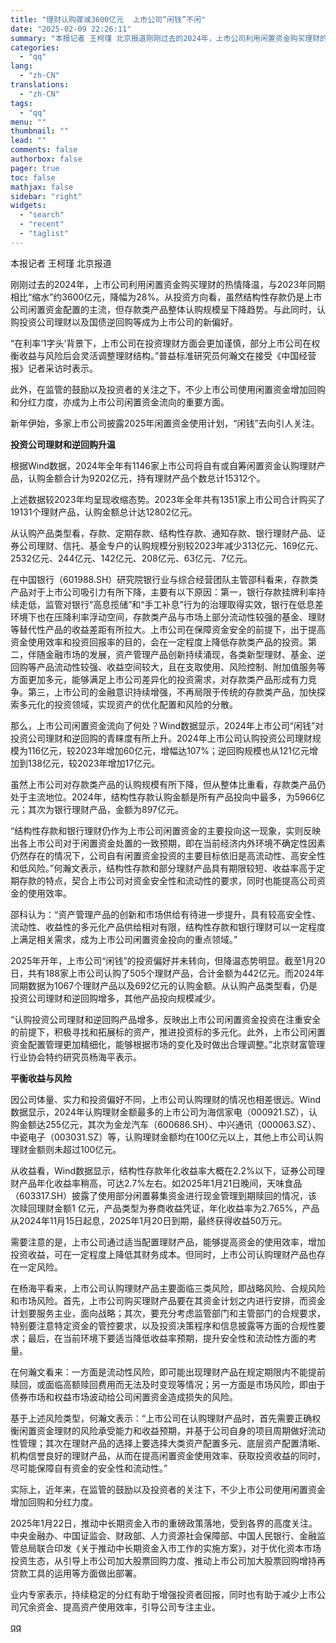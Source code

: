 ```yaml
---
title: "理财认购骤减3600亿元  上市公司“闲钱”不闲"
date: "2025-02-09 22:26:11"
summary: "本报记者 王柯瑾 北京报道刚刚过去的2024年，上市公司利用闲置资金购买理财的热情降温，与2023年..."
categories:
  - "qq"
lang:
  - "zh-CN"
translations:
  - "zh-CN"
tags:
  - "qq"
menu: ""
thumbnail: ""
lead: ""
comments: false
authorbox: false
pager: true
toc: false
mathjax: false
sidebar: "right"
widgets:
  - "search"
  - "recent"
  - "taglist"
---
```


本报记者 王柯瑾 北京报道

刚刚过去的2024年，上市公司利用闲置资金购买理财的热情降温，与2023年同期相比“缩水”约3600亿元，降幅为28%。从投资方向看，虽然结构性存款仍是上市公司闲置资金配置的主流，但存款类产品整体认购规模呈下降趋势。与此同时，认购投资公司理财以及国债逆回购等成为上市公司的新偏好。

“在利率‘1字头’背景下，上市公司在投资理财方面会更加谨慎，部分上市公司在权衡收益与风险后会灵活调整理财结构。”普益标准研究员何瀚文在接受《中国经营报》记者采访时表示。

此外，在监管的鼓励以及投资者的关注之下，不少上市公司使用闲置资金增加回购和分红力度，亦成为上市公司闲置资金流向的重要方面。

新年伊始，多家上市公司披露2025年闲置资金使用计划，“闲钱”去向引人关注。

**投资公司理财和逆回购升温**

根据Wind数据，2024年全年有1146家上市公司将自有或自筹闲置资金认购理财产品，认购金额合计为9202亿元，持有理财产品个数总计15312个。

上述数据较2023年均呈现收缩态势。2023年全年共有1351家上市公司合计购买了19131个理财产品，认购金额总计达12802亿元。

从认购产品类型看，存款、定期存款、结构性存款、通知存款、银行理财产品、证券公司理财、信托、基金专户的认购规模分别较2023年减少313亿元、169亿元、2532亿元、244亿元、142亿元、208亿元、63亿元、7亿元。

在中国银行（601988.SH）研究院银行业与综合经营团队主管邵科看来，存款类产品对于上市公司吸引力有所下降，主要有以下原因：第一，银行存款挂牌利率持续走低，监管对银行“高息揽储”和“手工补息”行为的治理取得实效，银行在低息差环境下也在压降利率浮动空间，存款类产品与市场上部分流动性较强的基金、理财等替代性产品的收益差距有所拉大。上市公司在保障资金安全的前提下，出于提高资金使用效率和投资回报率的目的，会在一定程度上降低存款类产品的投资。第二，伴随金融市场的发展，资产管理产品创新持续涌现，各类新型理财、基金、逆回购等产品流动性较强、收益空间较大，且在支取使用、风险控制、附加值服务等方面更加多元，能够满足上市公司差异化的投资需求，对存款类产品形成有力竞争。第三，上市公司的金融意识持续增强，不再局限于传统的存款类产品，加快探索多元化的投资领域，实现资产的优化配置和风险的分散。

那么，上市公司闲置资金流向了何处？Wind数据显示，2024年上市公司“闲钱”对投资公司理财和逆回购的青睐度有所上升。2024年上市公司认购投资公司理财规模为116亿元，较2023年增加60亿元，增幅达107%；逆回购规模也从121亿元增加到138亿元，较2023年增加17亿元。

虽然上市公司对存款类产品的认购规模有所下降，但从整体比重看，存款类产品仍处于主流地位。2024年，结构性存款认购金额是所有产品投向中最多，为5966亿元；其次为银行理财产品，金额为897亿元。

“结构性存款和银行理财仍作为上市公司闲置资金的主要投向这一现象，实则反映出各上市公司对于闲置资金处置的一致预期，即在当前经济内外环境不确定性因素仍然存在的情况下，公司自有闲置资金投资的主要目标依旧是高流动性、高安全性和低风险。”何瀚文表示，结构性存款和部分理财产品具有期限较短、收益率高于定期存款的特点，契合上市公司对资金安全性和流动性的要求，同时也能提高公司资金的使用效率。

邵科认为：“资产管理产品的创新和市场供给有待进一步提升，具有较高安全性、流动性、收益性的多元化产品供给相对有限，结构性存款和银行理财可以一定程度上满足相关需求，成为上市公司闲置资金投向的重点领域。”

2025年开年，上市公司“闲钱”的投资偏好并未转向，但降温态势明显。截至1月20日，共有188家上市公司认购了505个理财产品，合计金额为442亿元。而2024年同期数据为1067个理财产品以及692亿元的认购金额。从认购产品类型看，仍是投资公司理财和逆回购增多，其他产品投向规模减少。

“认购投资公司理财和逆回购产品增多，反映出上市公司闲置资金投资在注重安全的前提下，积极寻找和拓展标的资产，推进投资标的多元化。此外，上市公司闲置资金配置管理更加精细化，能够根据市场的变化及时做出合理调整。”北京财富管理行业协会特约研究员杨海平表示。

**平衡收益与风险**

因公司体量、实力和投资偏好不同，上市公司认购理财的情况也相差很远。Wind数据显示，2024年认购理财金额最多的上市公司为海信家电（000921.SZ），认购金额达255亿元，其次为金龙汽车（600686.SH）、中兴通讯（000063.SZ）、中瓷电子（003031.SZ）等，认购理财金额均在100亿元以上，其他上市公司认购理财金额则未超过100亿元。

从收益看，Wind数据显示，结构性存款年化收益率大概在2.2%以下，证券公司理财产品年化收益率稍高，可达2.7%左右。如2025年1月21日晚间，天味食品（603317.SH）披露了使用部分闲置募集资金进行现金管理到期赎回的情况，该次赎回理财金额1 亿元，产品类型为券商收益凭证，年化收益率为2.765%，产品从2024年11月15日起息，2025年1月20日到期，最终获得收益50万元。

需要注意的是，上市公司通过适当配置理财产品，能够提高资金的使用效率，增加投资收益，可在一定程度上降低其财务成本。但同时，上市公司认购理财产品也存在一定风险。

在杨海平看来，上市公司认购理财产品主要面临三类风险，即战略风险、合规风险和市场风险。首先，上市公司购买理财产品要在其资金计划之内进行安排，而资金计划要服务主业，面向战略；其次，要充分考虑监管部门和主管部门的合规要求，特别要注意特定资金的管控要求，以及投资决策程序和信息披露等方面的合规性要求；最后，在当前环境下要适当降低收益率预期，提升安全性和流动性方面的考量。

在何瀚文看来：一方面是流动性风险，即可能出现理财产品在规定期限内不能提前赎回，或面临高额赎回费用而无法及时变现等情况；另一方面是市场风险，即由于债券市场和权益市场波动给公司闲置资金造成损失的风险。

基于上述风险类型，何瀚文表示：“上市公司在认购理财产品时，首先需要正确权衡闲置资金理财的风险承受能力和收益预期，并基于公司自身的项目周期做好流动性管理；其次在理财产品的选择上要选择大类资产配置多元、底层资产配置清晰、机构信誉良好的理财产品，从而在提高闲置资金使用效率、获取投资收益的同时，尽可能保障自有资金的安全性和流动性。”

实际上，近年来，在监管的鼓励以及投资者的关注下，不少上市公司使用闲置资金增加回购和分红力度。

2025年1月22日，推动中长期资金入市的重磅政策落地，受到各界的高度关注。中央金融办、中国证监会、财政部、人力资源社会保障部、中国人民银行、金融监管总局联合印发《关于推动中长期资金入市工作的实施方案》，对于优化资本市场投资生态，从引导上市公司加大股票回购力度、推动上市公司加大股票回购增持再贷款工具的运用等方面做出部署。

业内专家表示，持续稳定的分红有助于增强投资者回报，同时也有助于减少上市公司冗余资金、提高资产使用效率，引导公司专注主业。

[qq](https://new.qq.com/rain/a/20250209A06CRR00)
